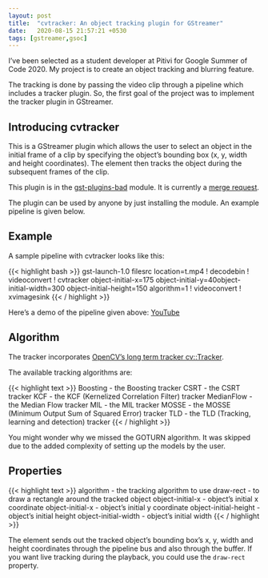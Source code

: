 ```yaml
---
layout: post
title:  "cvtracker: An object tracking plugin for GStreamer"
date:   2020-08-15 21:57:21 +0530
tags: [gstreamer,gsoc]
---
```

I’ve been selected as a student developer at Pitivi for Google Summer of Code 2020. 
My project is to create an object tracking and blurring feature.

The tracking is done by passing the video clip through a pipeline which includes a tracker plugin.
So, the first goal of the project was to implement the tracker plugin in GStreamer.

## Introducing cvtracker
This is a GStreamer plugin which allows the user to select an object in the initial frame of a clip by specifying the object’s bounding box (x, y, width and height coordinates). The element then tracks the object during the subsequent frames of the clip.

This plugin is in the [gst-plugins-bad](https://gstreamer.freedesktop.org/modules/gst-plugins-bad.html) module. It is currently a [merge request](https://gitlab.freedesktop.org/gstreamer/gst-plugins-bad/-/merge_requests/1321).

The plugin can be used by anyone by just installing the module. An example pipeline is given below.

## Example
A sample pipeline with cvtracker looks like this:

{{< highlight bash >}}
gst-launch-1.0 filesrc location=t.mp4 ! decodebin ! videoconvert ! cvtracker object-initial-x=175 object-initial-y=40object-initial-width=300 object-initial-height=150 algorithm=1 ! videoconvert ! xvimagesink
{{< / highlight >}}

Here’s a demo of the pipeline given above: [YouTube](https://youtu.be/K99qTfsvHnc)

## Algorithm
The tracker incorporates [OpenCV’s long term tracker cv::Tracker](https://docs.opencv.org/3.4/d0/d0a/classcv_1_1Tracker.html).

The available tracking algorithms are:

{{< highlight text >}}
Boosting         - the Boosting tracker
CSRT             - the CSRT tracker
KCF              - the KCF (Kernelized Correlation Filter) tracker
MedianFlow       - the Median Flow tracker
MIL              - the MIL tracker
MOSSE            - the MOSSE (Minimum Output Sum of Squared Error) tracker
TLD              - the TLD (Tracking, learning and detection) tracker
{{< / highlight >}}

You might wonder why we missed the GOTURN algorithm. It was skipped due to the added complexity of setting up the models by the user.

## Properties
{{< highlight text >}}
algorithm                   - the tracking algorithm to use
draw-rect                   - to draw a rectangle around the tracked object
object-initial-x            - object’s initial x coordinate
object-initial-x            - object’s initial y coordinate
object-initial-height       - object’s initial height
object-initial-width        - object’s initial width
{{< / highlight >}}

The element sends out the tracked object’s bounding box’s x, y, width and height coordinates through the pipeline bus and also through the buffer. If you want live tracking during the playback, you could use the `draw-rect` property.
